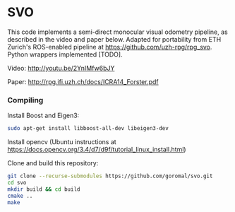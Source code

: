 SVO
===

This code implements a semi-direct monocular visual odometry pipeline, as described in the video and paper below. Adapted for portability from ETH Zurich's ROS-enabled pipeline at https://github.com/uzh-rpg/rpg_svo. Python wrappers implemented [TODO].

Video: http://youtu.be/2YnIMfw6bJY

Paper: http://rpg.ifi.uzh.ch/docs/ICRA14_Forster.pdf

### Compiling

Install Boost and Eigen3:

```bash
sudo apt-get install libboost-all-dev libeigen3-dev
```

Install opencv (Ubuntu instructions at https://docs.opencv.org/3.4/d7/d9f/tutorial_linux_install.html)

Clone and build this repository:

```bash
git clone --recurse-submodules https://github.com/goromal/svo.git
cd svo
mkdir build && cd build
cmake ..
make
```
